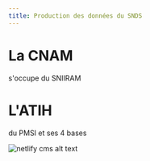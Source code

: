 ```yaml
---
title: Production des données du SNDS
---
```

# La CNAM

s'occupe du SNIIRAM

# L'ATIH

du PMSI et ses 4 bases

![netlify cms alt text](/upload/netlify_service.png "titre de l'image ")
